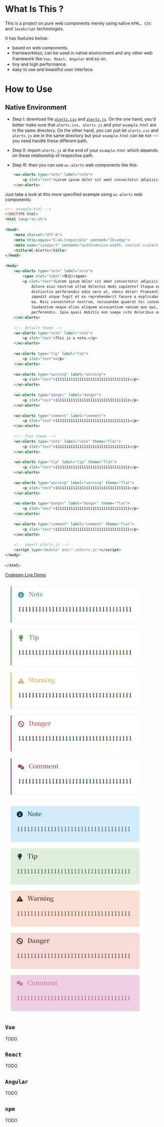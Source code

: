 # What Is This ?

This is a project on pure web components merely using native `HTML`、`CSS` and `JavaScript` technologies.

It has features below:

* based on web components.
* frameworkless, can be used in native environment and any other web framework like `Vue`、`React`、`Angular` and so on.
* tiny and high performance.
* easy to use and beautiful user interface.

# How to Use

## Native Environment

* Step I: download file [`alerts.css`](components/Flexible-Alerts/alerts.css) and [`alerts.js`](components/Flexible-Alerts/alerts.js). On the one hand, you'd better make sure that `alerts.css`、`alerts.js` and your `example.html` are in the same directory. On the other hand, you can just let `alerts.css` and `alerts.js` are in the same directory but your `example.html` can be not --- you need handle these different path.

* Step II: import `alerts.js` at the end of your `example.html` which depends on these relationship of respective path.

* Step III: then you can use `wc-alerts` web components like this:

```HTML
    <wc-alerts type="note" label="note">
        <p slot="text">Lorem ipsum dolor sit amet consectetur adipisicing elit.</p>
    </wc-alerts>
```

Just take a look at this more specified example using `wc-alerts` web components:

```HTML
<!-- example.html -->
<!DOCTYPE html>
<html lang="en-US">

<head>
    <meta charset="UTF-8">
    <meta http-equiv="X-UA-Compatible" content="IE=edge">
    <meta name="viewport" content="width=device-width, initial-scale=1.0">
    <title>WC-Alerts</title>
</head>

<body>
    <wc-alerts type="note" label="note">
        <span slot="label">笔记</span>
        <p slot="text">Lorem ipsum dolor sit amet consectetur adipisicing elit. Libero, asperiores esse ipsam eveniet
            dolore eius nostrum ullam delectus modi sapiente? Itaque ea, corporis doloribus fugit nihil beatae
            distinctio perferendis odio vero at, omnis dolor! Praesentium nam similique eius provident, harum minus iure
            impedit atque fugit et ex reprehenderit facere a explicabo quam dolor sit qui quis error aliquid mollitia
            ea. Nisi consectetur nostrum, recusandae quaerat hic consequatur quibusdam dolorem amet quod culpa quae
            laudantium neque alias aliquam accusantium veniam quo qui, deleniti adipisci ab modi commodi sit
            perferendis. Ipsa quasi debitis non saepe iste doloribus eum? Asperiores est labore inventore.</p>
    </wc-alerts>

    <!-- default theme -->
    <wc-alerts type="note" label="note">
        <p slot="text">This is a note.</p>
    </wc-alerts>

    <wc-alerts type="tip" label="tip">
        <p slot="text"></p>
    </wc-alerts>

    <wc-alerts type="warning" label="warning">
        <p slot="text">1111111111111111111111111111111111</p>
    </wc-alerts>

    <wc-alerts type="danger" label="danger">
        <p slot="text">1111111111111111111111111111111111</p>
    </wc-alerts>

    <wc-alerts type="comment" label="comment">
        <p slot="text">1111111111111111111111111111111111</p>
    </wc-alerts>

    <!-- flat theme -->
    <wc-alerts type="note" label="note" theme="flat">
        <p slot="text">1111111111111111111111111111111111</p>
    </wc-alerts>

    <wc-alerts type="tip" label="tip" theme="flat">
        <p slot="text">1111111111111111111111111111111111</p>
    </wc-alerts>

    <wc-alerts type="warning" label="warning" theme="flat">
        <p slot="text">1111111111111111111111111111111111</p>
    </wc-alerts>

    <wc-alerts type="danger" label="danger" theme="flat">
        <p slot="text">1111111111111111111111111111111111</p>
    </wc-alerts>

    <wc-alerts type="comment" label="comment" theme="flat">
        <p slot="text">1111111111111111111111111111111111</p>
    </wc-alerts>

    <!-- import alerts.js -->
    <script type="module" src="./alerts.js"></script>
</body>

</html>
```

[Codepen Live Demo](https://codepen.io/paraoiawhy/pen/yLKrzpY)

![five styles in default theme](./components/Flexible-Alerts/examples/images/default-theme.png)

![five styles in flat theme](./components/Flexible-Alerts/examples/images/flat-theme.png)

## `Vue`

TODO

## `React`

TODO

## `Angular`

TODO

## `npm`

TODO